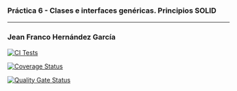 ### Práctica 6 - Clases e interfaces genéricas. Principios SOLID
---
### Jean Franco Hernández García

[![CI Tests](https://github.com/ULL-ESIT-INF-DSI-2425/prct06-generics-solid-JeanFrancoHdez/actions/workflows/ci.yml/badge.svg)](https://github.com/ULL-ESIT-INF-DSI-2425/prct06-generics-solid-JeanFrancoHdez/actions/workflows/ci.yml)

[![Coverage Status](https://coveralls.io/repos/github/ULL-ESIT-INF-DSI-2425/prct06-generics-solid-JeanFrancoHdez/badge.svg?branch=main)](https://coveralls.io/github/ULL-ESIT-INF-DSI-2425/prct06-generics-solid-JeanFrancoHdez?branch=main)

[![Quality Gate Status](https://sonarcloud.io/api/project_badges/measure?project=ULL-ESIT-INF-DSI-2425_prct06-generics-solid-JeanFrancoHdez&metric=alert_status)](https://sonarcloud.io/summary/new_code?id=ULL-ESIT-INF-DSI-2425_prct06-generics-solid-JeanFrancoHdez)